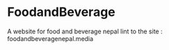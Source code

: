 # FoodandBeverage
 A website for food and beverage nepal
lint to the site : foodandbeveragenepal.media

